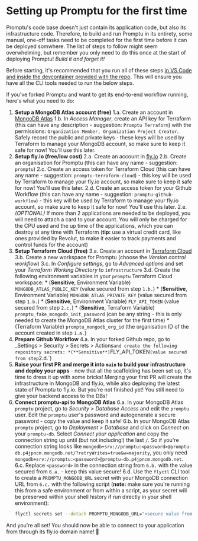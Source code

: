 # Setting up Promptu for the first time

Promptu's code base doesn't just contain its application code, but also its infrastructure code. Therefore, to build and run Promptu in its entirety, some manual, one-off tasks need to be completed for the first time before it can be deployed somwhere. The list of steps to follow might seem overwhelming, but remember you only need to do this once at the start of deploying Promptu! _Build it and forget it!_

Before starting, it's recommended that you run all of these steps [in VS Code and inside the devcontainer provided with the repo](https://code.visualstudio.com/docs/devcontainers/containers#_open-an-existing-workspace-in-a-container). This will ensure you have all the CLI tools needed to run the below steps.

If you've forked Promptu and want to get its end-to-end workflow running, here's what you need to do:

1. **Setup a MongoDB Atlas account (free)**
    1.a. Create an account in [MongoDB Atlas](https://www.mongodb.com/atlas/database)
    1.b. In _Access Manager_, create an API key for Terraform (this can have any description - suggestion: `Promptu Terraform`) with the permissions: `Organization Member, Organization Project Creator`. Safely record the public and private keys - these keys will be used by Terraform to manage your MongoDB account, so make sure to keep it safe for now! You'll use this later.
2. **Setup fly.io (free/low cost)**
    2.a. Create an account in [fly.io](https://fly.io/)
    2.b. Create an organisation for Promptu (this can have any name - suggestion: `promptu`)
    2.c. Create an access token for Terraform Cloud (this can have any name - suggestion: `promptu-terraform-cloud`) - this key will be used by Terraform to manage your fly.io account, so make sure to keep it safe for now! You'll use this later.
    2.d. Create an access token for your Github Workflow (this can have any name - suggestion: `promptu-github-workflow`) - this key will be used by Terraform to manage your fly.io account, so make sure to keep it safe for now! You'll use this later.
    2.e. _(OPTIONAL)_ If more than 2 applications are needed to be deployed, you will need to attach a card to your account. You will only be charged for the CPU used and the up time of the applications, which you can destroy at any time with Terraform (**tip:** use a virtual credit card, like ones provided by Revolut, to make it easier to track payments and control funds for the account)    
3. **Setup Terraform Cloud (free)**
    3.a. Create an account in [Terraform Cloud](https://cloud.hashicorp.com/products/terraform)
    3.b. Create a new workspace for Promptu (choose the _Version control workflow_)
    3.c. In _Configure settings_, go to _Advanced options_ and set your _Terraform Working Directory_ to `infrastructure`
    3.d. Create the following environment variables in your `promptu` Terraform Cloud workspace:
        * (**Sensitive**, Environment Variable) `MONGODB_ATLAS_PUBLIC_KEY` (value secured from step `1.b.`)
        * (**Sensitive**, Environment Variable) `MONGODB_ATLAS_PRIVATE_KEY` (value secured from step `1.b.`)
        * (**Sensitive**, Environment Variable) `FLY_API_TOKEN` (value secured from step `2.c.`)
        * (**Sensitive**, Terraform Variable) `promptu_fake_mongodb_init_password` (can be any string - this is only needed to create the MongoDB Atlas cluster for the first time)
        * (Terraform Variable) `promptu_mongodb_org_id` (the organisation ID of the account created in step `1.a.`)
4. **Prepare Github Workflow**
    4.a. In your forked Github repo, go to _Settings > Security > Secrets > Actions` and create the following repository secrets:
        *(**Sensitive**) `FLY_API_TOKEN` (value secured from step `2.d.`)
5. **Raise your first PR and merge it into `main` to build your infrastructure and deploy your apps** - now that all the scaffolding has been set up, it's time to dress it up with some bricks! Merging your first PR will create the infrastructure in MongoDB and fly.io, while also deploying the latest state of Promptu to fly.io. But you're not finished yet! You still need to give your backend access to the DBs!
6. **Connect promptu-api to MongoDB Atlas**
    6.a. In your MongoDB Atlas `promptu` project, go to _Security > Database Access_ and edit the `promptu` user. Edit the `promptu` user's password and autogenerate a secure password - copy the value and keep it safe!
    6.b. In your MongoDB Atlas `promptu` project, go to _Deployment > Database_ and click on _Connect_ on your `promptu-db`. Select _Connect your application_ and copy the connection string up until (but not including!) the last `/`. So if you're connection string looks like `mongodb+srv://promptu:<password>@promptu-db.p4jpncm.mongodb.net/?retryWrites=true&w=majority`, you only need `mongodb+srv://promptu:<password>@promptu-db.p4jpncm.mongodb.net`.
    6.c. Replace `<password>` in the connection string from `6.b.` with the value secured from `6.a.` - keep this value secure!
    6.d. Use the `flyctl` CLI tool to create a `PROMPTU_MONGODB_URL` secret with your MongoDB connection URL from `6.c.` with the following script (**note:** make sure you're running this from a safe environment or from within a script, as your secret will be preserved within your shell history if run directly in your shell environment): 
    ```sh
    flyctl secrets set --detach PROMPTU_MONGODB_URL="<secure value from 6.c.>"
    ```

And you're all set! You should now be able to connect to your application from through its fly.io domain name! 🚀